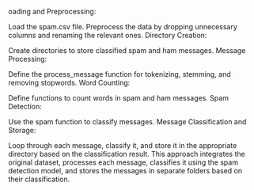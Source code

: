 oading and Preprocessing:

Load the spam.csv file.
Preprocess the data by dropping unnecessary columns and renaming the relevant ones.
Directory Creation:

Create directories to store classified spam and ham messages.
Message Processing:

Define the process_message function for tokenizing, stemming, and removing stopwords.
Word Counting:

Define functions to count words in spam and ham messages.
Spam Detection:

Use the spam function to classify messages.
Message Classification and Storage:

Loop through each message, classify it, and store it in the appropriate directory based on the classification result.
This approach integrates the original dataset, processes each message, classifies it using the spam detection model, and stores the messages in separate folders based on their classification.
